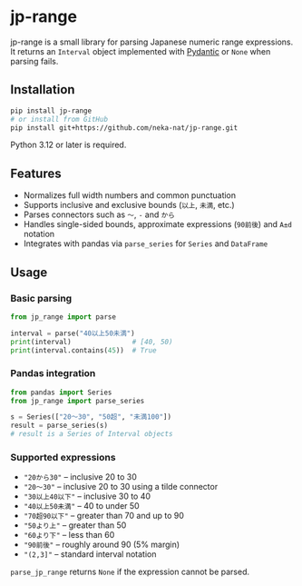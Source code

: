 # jp-range

jp-range is a small library for parsing Japanese numeric range expressions. It returns an `Interval` object implemented with [Pydantic](https://docs.pydantic.dev/) or ``None`` when parsing fails.

## Installation

```bash
pip install jp-range
# or install from GitHub
pip install git+https://github.com/neka-nat/jp-range.git
```

Python 3.12 or later is required.

## Features

- Normalizes full width numbers and common punctuation
- Supports inclusive and exclusive bounds (`以上`, `未満`, etc.)
- Parses connectors such as `〜`, `-` and `から`
- Handles single-sided bounds, approximate expressions (`90前後`) and `A±d` notation
- Integrates with pandas via `parse_series` for `Series` and `DataFrame`

## Usage

### Basic parsing

```python
from jp_range import parse

interval = parse("40以上50未満")
print(interval)               # [40, 50)
print(interval.contains(45))  # True
```

### Pandas integration

```python
from pandas import Series
from jp_range import parse_series

s = Series(["20～30", "50超", "未満100"])
result = parse_series(s)
# result is a Series of Interval objects
```

### Supported expressions

- `"20から30"` – inclusive 20 to 30
- `"20〜30"` – inclusive 20 to 30 using a tilde connector
- `"30以上40以下"` – inclusive 30 to 40
- `"40以上50未満"` – 40 to under 50
- `"70超90以下"` – greater than 70 and up to 90
- `"50より上"` – greater than 50
- `"60より下"` – less than 60
- `"90前後"` – roughly around 90 (5% margin)
- `"(2,3]"` – standard interval notation

`parse_jp_range` returns ``None`` if the expression cannot be parsed.
